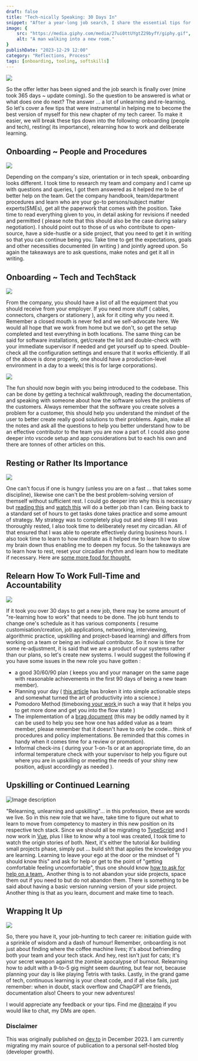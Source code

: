 ```yaml
---
draft: false
title: "Tech-nically Speaking: 30 Days In"
snippet: "After a year-long job search, I share the essential tips for transitioning into a new tech role, emphasizing the importance of onboarding, resting, and continuous learning. Key strategies include thoroughly understanding company procedures and tech stacks, advocating for necessary resources, and establishing effective work habits through planning and accountability. This post highlights that success in a new position involves not just technical skills but also personal well-being and adaptability in a team environment."
image: {
    src: "https://media.giphy.com/media/27ui0ttUYgtZ29byfY/giphy.gif",
    alt: "A man walking into a new room."
}
publishDate: "2023-12-29 12:00"
category: "Reflections, Process"
tags: [onboarding, tooling, softskills]
---
```


![](https://media.giphy.com/media/27ui0ttUYgtZ29byfY/giphy.gif)

So the offer letter has been signed and the job search is finally over (mine took 365 days ~ update coming). So the question to be answered is what or what does one do next? The answer ... a lot of unlearning and re-learning. So let's cover a few tips that were instrumental in helping me to become the best version of myself for this new chapter of my tech career. To make it easier, we will break these tips down into the following: onboarding (people and tech), resting( its importance), relearning how to work and deliberate learning.

## Onboarding ~ People and Procedures

![](https://media.giphy.com/media/4xWGyVKoXqg2eVCiq9/giphy.gif)

Depending on the company's size, orientation or in tech speak, onboarding looks different. I took time to research my team and company and I came up with questions and queries, I got them answered as it helped me to be of better help on the team. Get the company handbook, team/department procedures and learn who are your go-to persons/subject matter experts(SMEs), get all the paperwork that comes with the position.  Take time to read everything given to you, in detail asking for revisions if needed and permitted ( please note that this should also be the case during salary negotiation). I should point out to those of us who contribute to open-source, have a side-hustle or a side project, that you need to get it in writing so that you can continue being you. Take time to get the expectations, goals and other necessities documented (in writing ) and jointly agreed upon. So again the takeaways are to ask questions, make notes and get it all in writing.

## Onboarding ~ Tech and TechStack

![](https://media1.tenor.com/m/gfpuxIwUd8UAAAAC/the-doctor-leo-fitz.gif)

From the company, you should have a list of all the equipment that you should receive from your employer. If you need more stuff ( cables, connectors, chargers or stationery ), ask for it citing why you need it. Remember a closed mouth is never fed and we self-advocate here. We would all hope that we work from home but we don't, so get the setup completed and test everything in both locations. The same thing can be said for software installations, get/create the list and double-check with your immediate supervisor if needed and get yourself up to speed. Double-check all the configuration settings and ensure that it works efficiently. If all of the above is done properly,  one should have a production-level environment in a day to a week( this is for large corporations).

![](https://media.giphy.com/media/26wkP6n7c8fQJbhVS/giphy.gif)

The fun should now begin with you being introduced to the
 codebase. This can be done by getting a technical walkthrough, reading the documentation, and speaking with someone about how the software solves the problems of the customers. Always remember that the software you create solves a problem for a customer, this should help you understand the mindset of the user to better create really good solutions to their problems. Again, make all the notes and ask all the questions to help you better understand how to be an effective contributor to the team you are now a part of. I could also gone deeper into vscode setup and app considerations but to each his own and there are tonnes of other articles on this.

## Resting or Rather Its Importance

![](https://media.giphy.com/media/KD8Ldwzx90X9hi9QHW/giphy.gif)

One can't focus if one is hungry (unless you are on a fast ... that takes some discipline), likewise one can't be the best problem-solving version of themself without sufficient rest. I could go deeper into why this is necessary but
 [reading this](https://dev.to/damcosset/want-to-be-a-better-developer-take-care-of-your-sleep-1def)  and [watch this](https://youtu.be/5MuIMqhT8DM?si=tlXhQe-nUf9yFGiN) will do a better job than I can. Being back to a standard set of hours to get tasks done takes practice and some amount of strategy. My strategy was to completely plug out and sleep till I was thoroughly rested, I also took time to deliberately reset my circadian. All of that ensured that I was able to operate effectively during business hours. I also took time to learn to how meditate as it helped me to learn how to slow my brain down thus enabling me to deepen my focus.
So the takeaways are to learn how to rest, reset your circadian rhythm and learn how to meditate if necessary. Here are [some more food for thought.](https://www.ted.com/search?q=sleep)

## Relearn How To Work Full-Time and Accountability

![](https://media.giphy.com/media/vWBiyFOLqtckVJrmFL/giphy.gif)

If it took you over 30 days to get a new job, there may be some amount of "re-learning how to work" that needs to be done. The job hunt tends to change one's schedule as it has various components ( resume customisation/creation, job applications, networking, interviewing, algorithmic practice, upskilling and project-based learning) and differs from working on a team or being an individual contributor. So it now is time for some re-adjustment, it is said that we are a product of our systems rather than our plans, so let's create new systems. I would suggest the following if you have some issues in the new role you have gotten :

-  a good 30/60/90 plan ( keeps you and your manager on the same page with reasonable achievements in the first 90 days of being a new team member).
- Planning your day ( [this article](https://dev.to/code_jedi/20-easy-ways-to-be-more-productive-as-a-developer-5f99) has broken it into simple actionable steps and somewhat turned the art of productivity into a science.)
- Pomodoro Method (timeboxing[ your work ](https://dev.to/thegeoffstevens/the-pomodoro-technique-and-other-methods-to-get-more-done-with-tools-to-help-p96) in such a way that it helps you to get more done and get you into the flow state )
- The implementation of a [brag document](https://dev.to/keracudmore/brag-documents-why-you-should-have-one-3ldn) (this may be oddly named by it can be used to help you see how one has added value as a team member, please remember that it doesn't have to only be code... think of procedures and policy implementations. Be reminded that this comes in handy when it comes time for a review or promotion).
- Informal check-ins ( during your 1-on-1s or at an appropriate time, do an informal temperature check with your supervisor to help you figure out where you are in upskilling or meeting the needs of your shiny new position, adjust accordingly as needed ).

## Upskilling or Continued Learning

![Image description](https://dev-to-uploads.s3.amazonaws.com/uploads/articles/us7niy4u06nj0xkyo65b.jpeg)

"Relearning, unlearning and upskilling"... in this profession, these are words we live. So in this new role that we have, take time to figure out what to learn to move from competency to mastery in this new position on its respective tech stack. Since we should all be migrating to [TypeScript](https://youtu.be/U6s2pdxebSo?si=paDyMlsmBX9Dhror) and I now work in [Vue](https://youtu.be/OrxmtDw4pVI?si=5vuEX8xFMrx71l6G), plus I like to know why a tool was created, I took time to watch the origin stories of both. Next, it's either the tutorial &or building small projects phase, simply put ... build sh!t that applies the knowledge you are learning. Learning to leave your ego at the door or the mindset of "I should know this" and ask for help or get to the point of "getting comfortable feeling uncomfortable", thus one should know [how to ask for help on a team.](https://youtu.be/YssP_qMAq0A?si=T5rMGoHk6_8bZ2kD). Another thing is to not abandon your side projects, space them out if you need to but do not abandon them. There is something to be said about having a basic version running version of your side project. Another thing is that as you learn, document and make time to teach.

## Wrapping It Up

![](https://media.giphy.com/media/dsKnRuALlWsZG/giphy.gif)

So, there you have it, your job-hunting to tech career re: initiation guide with a sprinkle of wisdom and a dash of humour! Remember, onboarding is not just about finding where the coffee machine lives; it's about befriending both your team and your tech stack. And hey, rest isn't just for cats; it's your secret weapon against the zombie apocalypse of burnout. Relearning how to adult with a 9-to-5 gig might seem daunting, but fear not, because planning your day is like playing Tetris with tasks. Lastly, in the grand game of tech, continuous learning is your cheat code, and if all else fails, just remember: when in doubt, stack overflow and ChapGPT are friends, documentation also! Cheers to your
 new adventures!

I would appreciate any feedback or your tips. Find me [@nerajno]() if you would like to chat, my DMs are open.


### Disclaimer
This was originally published on [dev.to](https://dev.to/nerajno/tech-nically-speaking-30-days-in-4i70) in December 2023. I am currently migrating my main source of publication to a personal self-hosted blog (developer growth).
